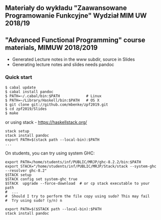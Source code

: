## Materiały do wykładu "Zaawansowane Programowanie Funkcyjne" Wydział MIM UW 2018/19

## "Advanced Functional Programming" course materials, MIMUW 2018/2019

* Generated Lecture notes in the www subdir, source in Slides
* Generating lecture notes and slides needs pandoc

### Quick start

~~~~~
$ cabal update
$ cabal install pandoc
$ PATH=~/.cabal/bin:$PATH            # Linux
$ PATH=~/Library/Haskell/bin:$PATH   # OS X
$ git clone git://github.com/mbenke/zpf2019.git
$ cd zpf2019/Slides
$ make
~~~~~

or using stack - https://haskellstack.org/

~~~~
stack setup
stack install pandoc
export PATH=$(stack path --local-bin):$PATH
...
~~~~

On students, you can try using system GHC:

~~~~
export PATH=/home/students/inf/PUBLIC/MRJP/ghc-8.2.2/bin:$PATH
export STACK="/home/students/inf/PUBLIC/MRJP/Stack/stack --system-ghc --resolver ghc-8.2"
$STACK setup
$STACK config set system-ghc true
$STACK  upgrade --force-download  # or cp stack executable to your path
#  ...
#  Should I try to perform the file copy using sudo? This may fail
#  Try using sudo? (y/n) n

export PATH=$($STACK path --local-bin):$PATH
stack install pandoc
~~~~
